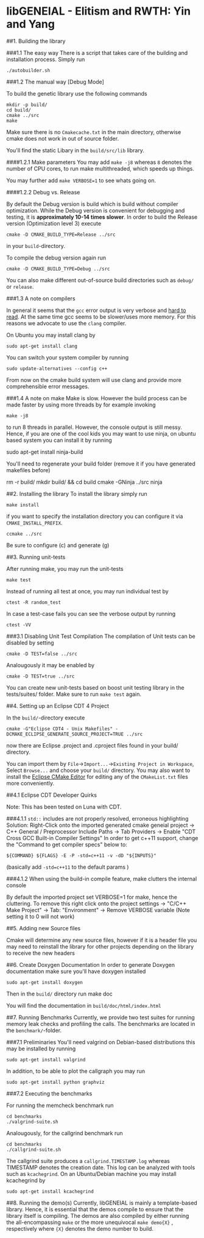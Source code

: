 <!---
This file uses markdown syntax, adhere when fiddling!
http://en.wikipedia.org/wiki/Markdown
-->

libGENEIAL - Elitism and RWTH: Yin and Yang
===========================================


##1. Building the library

###1.1 The easy way
There is a script that takes care of the building and installation process.
Simply run

    ./autobuilder.sh 

###1.2 The manual way [Debug Mode]

To build the genetic library use the following commands

    mkdir -p build/
    cd build/
    cmake ../src
    make

Make sure there is no `Cmakecache.txt` in the main directory, otherwise cmake does not work in out of source folder.

You'll find the static Libary in the `build/src/lib` library.

####1.2.1 Make parameters
You may add `make -j8` whereas `8` denotes the number of CPU cores, to run make multithreaded, which speeds up things.

You may further add `make VERBOSE=1` to see whats going on.

####1.2.2 Debug vs. Release

By default the Debug version is build which is build without compiler optimization. While the Debug version is convenient for debugging and testing, it is **approximately 10-14 times slower**. In order to build the Release version (Optimization level 3) execute 

    cmake -D CMAKE_BUILD_TYPE=Release ../src

in your `build`-directory.

To compile the debug version again run

    cmake -D CMAKE_BUILD_TYPE=Debug ../src

You can also make different out-of-source build directories such as `debug/` or `release`.


###1.3 A note on compilers

In general it seems that the `gcc` error output is very verbose and [hard to read](http://clang.llvm.org/diagnostics.html). At the same time gcc seems to be slower/uses more memory.
For this reasons we advocate to use the `clang` compiler.

On Ubuntu you may install clang by 

    sudo apt-get install clang

You can switch your system compiler by running

    sudo update-alternatives --config c++

From now on the cmake build system will use clang and provide more comprehensible error messages.

###1.4 A note on make
Make is slow. However the build process can be made faster by using more threads by for example invoking

    make -j8

to run 8 threads in parallel.
However, the console output is still messy.
Hence, if you are one of the cool kids you may want to use ninja, on ubuntu based system you can install it by running

   sudo apt-get install ninja-build

You'll need to regenerate your build folder (remove it if you have generated makefiles before)

   rm -r build/
   mkdir build/ && cd build
   cmake -GNinja ../src
   ninja 

##2. Installing the library
To install the library simply run

    make install

if you want to specify the installation directory you can configure it via `CMAKE_INSTALL_PREFIX`.
    
    ccmake ../src

Be sure to configure (c) and generate (g) 

##3. Running unit-tests

After running make, you may run the unit-tests

    make test

Instead of running all test at once, you may run individual test by 

    ctest -R random_test

In case a test-case fails you can see the verbose output by running

    ctest -VV

###3.1 Disabling Unit Test Compilation
The compilation of Unit tests can be disabled by setting

    cmake -D TEST=false ../src

Analougously it may be enabled by

    cmake -D TEST=true ../src

You can create new unit-tests based on boost unit testing library in the tests/suites/ folder. Make sure to run `make test` again.


##4. Setting up an Eclipse CDT 4 Project

In the `build/`-directory execute

    cmake -G"Eclipse CDT4 - Unix Makefiles" -DCMAKE_ECLIPSE_GENERATE_SOURCE_PROJECT=TRUE ../src

now there are Eclipse .project and .cproject files found in your build/ directory.

You can import them by `File`->`Import...`->`Existing Project in Workspace`, Select `Browse...` and choose your `build/` directory.
You may also want to install the [Eclipse CMake Editor](http://www.cthing.com/CMakeEd.asp) for editing any of the `CMakeList.txt` 
files more conveniently.

##4.1 Eclipse CDT Developer Quirks 

Note: This has been tested on Luna with CDT.

###4.1.1 `std::` includes are not properly resolved, erroneous highlighting
Solution: Right-Click onto the imported generated cmake geneial project -> C++ General / Preprocessor Include Paths -> Tab Providers -> Enable "CDT Cross GCC Built-in Compiler Settings"
In order to get c++11 support, change the "Command to get compiler specs" below to:
	
	${COMMAND} ${FLAGS} -E -P -std=c++11 -v -dD "${INPUTS}"

(basically add `-std=c++11` to the default params )

###4.1.2 When using the build-in compile feature, make clutters the internal console

By default the imported project set VERBOSE=1 for make, hence the cluttering.
To remove this right click onto the project settings -> "C/C++ Make Project" -> Tab: "Environment" -> Remove VERBOSE variable (Note setting it to 0 will not work)


##5. Adding new Source files

Cmake will determine any new source files, however if it is a header file you may need to reinstall the library for other 
projects depending on the library to receive the new headers

##6. Create Doxygen Documentation
In order to generate Doxygen documentation make sure you'll have doxygen installed

    sudo apt-get install doxygen

Then in the `build/` directory run
    make doc

You will find the documentation in `build/doc/html/index.html`



##7. Running Benchmarks
Currently, we provide two test suites for running memory leak checks and profiling the calls.
The benchmarks are located in the `benchmark/`-folder.

###7.1 Preliminaries
You'll need valgrind on Debian-based distributions this may be installed by running
    
    sudo apt-get install valgrind

In addition, to be able to plot the callgraph you may run

    sudo apt-get install python graphviz

###7.2 Executing the benchmarks

For running the memcheck benchmark run 

    cd benchmarks
    ./valgrind-suite.sh

Analougously, for the callgrind benchmark run

    cd benchmarks
    ./callgrind-suite.sh

The callgrind suite produces a `callgrind.TIMESTAMP.log` whereas TIMESTAMP denotes the creation date. This log can be analyzed with tools such as `kcachegrind`. 
On an Ubuntu/Debian machine you may install kcachegrind by  

    sudo apt-get install kcachegrind

##8. Running the demo(s)
Currently, libGENEIAL is mainly a template-based library. Hence, it is essential that the demos compile to ensure 
that the library itself is compiling.
The demos are also compiled by either running the all-encompassing `make` or the more unequivocal `make demo{X}` , respectively where `{X}` denotes the demo number to build.






